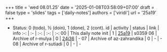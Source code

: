 +++
title = 'wed 08.01.25'
date = '2025-01-08T03:58:09+07:00'
draft = false
type = 'slides'
tags = ['daily-notes']
authors = ['viridi']
url = '25a19'
+++
<!--more-->

+ Status: 0 (todo), &half; (doin), 1 (done), 2 (cont).
id | activity | status | link | info
:-: | :- | :-: | :-: | :-:
00 | This daily note init      | 1 | [25a19](/rusn/25a19) | s0359
06 | Archive of r-mulya        | 0 | [24j36](/rusn/24j36) | -
07 | Archive of az-zahrandika  | 0 | - | -
08 | Archive of r-sutiadi      | 0 | - | -
